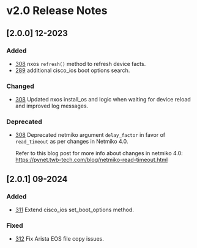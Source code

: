 # v2.0 Release Notes

## [2.0.0] 12-2023
### Added
- [308](https://github.com/networktocode/pyntc/pull/308) nxos `refresh()` method to refresh device facts.
- [289](https://github.com/networktocode/pyntc/pull/289) additional cisco_ios boot options search.

### Changed
- [308](https://github.com/networktocode/pyntc/pull/308) Updated nxos install_os and logic when waiting for device reload and improved log messages.

### Deprecated
- [308](https://github.com/networktocode/pyntc/pull/308) Deprecated netmiko argument `delay_factor` in favor of `read_timeout` as per changes in Netmiko 4.0.

  Refer to this blog post for more info about changes in netmiko 4.0: https://pynet.twb-tech.com/blog/netmiko-read-timeout.html


## [2.0.1] 09-2024
### Added
- [311](https://github.com/networktocode/pyntc/pull/311) Extend cisco_ios set_boot_options method.

### Fixed
- [312](https://github.com/networktocode/pyntc/pull/312) Fix Arista EOS file copy issues.
